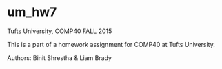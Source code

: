 # um_hw7
Tufts University, COMP40 FALL 2015

This is a part of a homework assignment for COMP40 at Tufts University.

Authors: Binit Shrestha & Liam Brady

